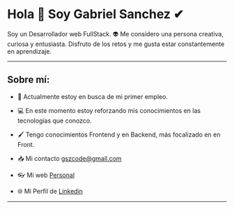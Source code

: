 # Hola 👋 Soy Gabriel Sanchez ✔

Soy un Desarrollador web FullStack. 👽 Me considero una persona creativa, curiosa y entusiasta. Disfruto de los retos y me gusta estar constantemente en aprendizaje.

---

## Sobre mí:

- 📣 Actualmente estoy en busca de mi primer empleo.

- 💻 En este momento estoy reforzando mis conocimientos en las tecnologías que conozco.

- 🖌 Tengo conocimientos Frontend y en Backend, más focalizado en en Front. 

- 📥 Mi contacto gszcode@gmail.com

- 👓 Mi web [Personal](https://gszcode.github.io/portafolio "Portafolio")

- 🌐 Mi Perfil de [Linkedin](https://www.linkedin.com/in/gabriel-sanchez-0591a723a/ "Gabriel Sanchez - Linkedin")

---
